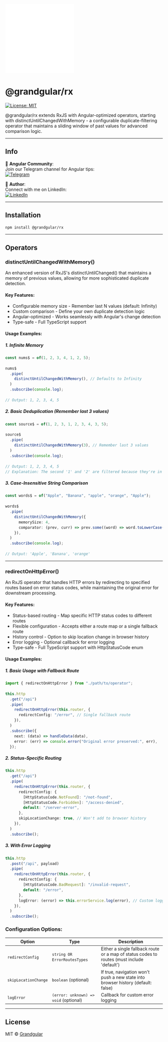 <img src="https://raw.githubusercontent.com/Grandgular/rx/refs/heads/main/projects/showcase/public/favicon.svg" width="220px" alt="Grandgular Logo">

# @grandgular/rx

[//]: # "[![npm version](https://img.shields.io/npm/v/@grandgular/link)](https://www.npmjs.com/package/@grandgular/link)"

[![License: MIT](https://img.shields.io/badge/License-MIT-yellow.svg)](https://opensource.org/licenses/MIT)

@grandgular/rx extends RxJS with Angular-optimized operators, starting with distinctUntilChangedWithMemory - a configurable duplicate-filtering operator that maintains a sliding window of past values for advanced comparison logic.

[//]: # "## Features"
[//]: # "- 🧠 Stateful Operators – Like distinctUntilChangedWithMemory for smarter deduplication with configurable history"
[//]: # "- ⚡ Angular-First – Designed to work seamlessly with Angular's change detection and lifecycle"
[//]: # "- 🏎️ Performance-Optimized – Minimal overhead, maximum efficiency for high-frequency streams"
[//]: # "- 🛠️ Type-Safe – Full TypeScript support with strict interfaces"
[//]: # "- 🔄 Reactive Patterns – Simplify common RxJS challenges in Angular apps"
[//]: # "- 📦 Lightweight – Tiny bundle size with zero unnecessary dependencies"

---

## Info

🔹 **Angular Community**:  
Join our Telegram channel for Angular tips:  
[![Telegram](https://img.shields.io/badge/Grandgular_Channel-2CA5E0?style=flat&logo=telegram)](https://t.me/grandgular)

🔹 **Author**:  
Connect with me on LinkedIn:  
[![LinkedIn](https://img.shields.io/badge/Andrei_Shpileuski-0077B5?style=flat&logo=linkedin)](https://linkedin.com/in/andrei-shpileuski)

---

## Installation

```bash
npm install @grandgular/rx
```

---

## Operators

### distinctUntilChangedWithMemory()

An enhanced version of RxJS's distinctUntilChanged() that maintains a memory of previous values, allowing for more sophisticated duplicate detection.

#### Key Features:

- Configurable memory size - Remember last N values (default: Infinity)
- Custom comparison - Define your own duplicate detection logic
- Angular-optimized - Works seamlessly with Angular's change detection
- Type-safe - Full TypeScript support

#### Usage Examples:

##### 1. Infinite Memory

```typescript
const nums$ = of(1, 2, 3, 4, 1, 2, 5);

nums$
  .pipe(
    distinctUntilChangedWithMemory(), // Defaults to Infinity
  )
  .subscribe(console.log);

// Output: 1, 2, 3, 4, 5
```

##### 2. Basic Deduplication (Remember last 3 values)

```typescript
const source$ = of(1, 2, 3, 1, 2, 3, 4, 3, 5);

source$
  .pipe(
    distinctUntilChangedWithMemory(3), // Remember last 3 values
  )
  .subscribe(console.log);

// Output: 1, 2, 3, 4, 5
// Explanation: The second '1' and '2' are filtered because they're in the memory
```

##### 3. Case-Insensitive String Comparison

```typescript
const words$ = of("Apple", "Banana", "apple", "orange", "Apple");

words$
  .pipe(
    distinctUntilChangedWithMemory({
      memorySize: 4,
      comparator: (prev, curr) => prev.some((word) => word.toLowerCase() === curr.toLowerCase()),
    }),
  )
  .subscribe(console.log);

// Output: 'Apple', 'Banana', 'orange'
```

---

### redirectOnHttpError()

An RxJS operator that handles HTTP errors by redirecting to specified routes based on error status codes, while maintaining the original error for downstream processing.

#### Key Features:

- Status-based routing - Map specific HTTP status codes to different routes
- Flexible configuration - Accepts either a route map or a single fallback route
- History control - Option to skip location change in browser history
- Error logging - Optional callback for error logging
- Type-safe - Full TypeScript support with HttpStatusCode enum

#### Usage Examples:

##### 1. Basic Usage with Fallback Route

```typescript
import { redirectOnHttpError } from "./path/to/operator";

this.http
  .get("/api")
  .pipe(
    redirectOnHttpError(this.router, {
      redirectConfig: "/error", // Single fallback route
    }),
  )
  .subscribe({
    next: (data) => handleData(data),
    error: (err) => console.error("Original error preserved:", err),
  });
```

##### 2. Status-Specific Routing

```typescript
this.http
  .get("/api")
  .pipe(
    redirectOnHttpError(this.router, {
      redirectConfig: {
        [HttpStatusCode.NotFound]: "/not-found",
        [HttpStatusCode.Forbidden]: "/access-denied",
        default: "/server-error",
      },
      skipLocationChange: true, // Won't add to browser history
    }),
  )
  .subscribe();
```

##### 3. With Error Logging

```typescript
this.http
  .post("/api", payload)
  .pipe(
    redirectOnHttpError(this.router, {
      redirectConfig: {
        [HttpStatusCode.BadRequest]: "/invalid-request",
        default: "/error",
      },
      logError: (error) => this.errorService.log(error), // Custom logging
    }),
  )
  .subscribe();
```

### Configuration Options:

| Option               | Type                                  | Description                                                                                |
| -------------------- | ------------------------------------- | ------------------------------------------------------------------------------------------ |
| `redirectConfig`     | `string OR ErrorRoutesTypes`          | Either a single fallback route or a map of status codes to routes (must include 'default') |
| `skipLocationChange` | `boolean` (optional)                  | If true, navigation won't push a new state into browser history (default: false)           |
| `logError`           | `(error: unknown) => void` (optional) | Callback for custom error logging                                                          |

---

## License

MIT © [Grandgular](https://github.com/grandgular)
